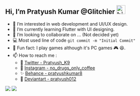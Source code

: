 ## Hi, I’m Pratyush Kumar @Glitchier <img src="https://user-images.githubusercontent.com/1303154/88677602-1635ba80-d120-11ea-84d8-d263ba5fc3c0.gif" width="28px" alt="hi">
- 👀 I’m interested in web development and UI/UX design.
- 🌱 I’m currently learning Flutter with UI designing.
- 💞️ I’m looking to collaborate on ... (Not decided yet)
- :computer: Most used line of code `git commit -m "Initial Commit"`
- :tokyo_tower: Fun fact: I play games although it's PC games :video_game: :satisfied:.
- 📫 How to reach me :
  - 💙 [Twitter - Pratyush_K9](https://twitter.com/Pratyush_k9)
  - 📸 [Instagram - no_drugs_only_coffee](https://www.instagram.com/no_drugs_only_coffee/)
  - ✨ [Behance - pratyushkumar8](https://www.behance.net/pratyushkumar8)
  - 🎨 [Deviantart - pratyush012](https://www.deviantart.com/pratyush012)<br>
<img src="https://github-readme-stats.vercel.app/api?username=Glitchier&&show_icons=true&title_color=1DB954&icon_color=1DB954&text_color=ffffff&bg_color=181818">
<img src="https://2.bp.blogspot.com/-BshN9uhxBEw/XSScA0wftxI/AAAAAABG4Qs/OZ2kzLvtz98lDTOAyalgrNAaKmT3YjfVACLcBGAs/s1600/AW3941147_06.gif">
<!---
Glitchier/Glitchier is a ✨ special ✨ repository because its `README.md` (this file) appears on your GitHub profile.
You can click the Preview link to take a look at your changes.
--->
